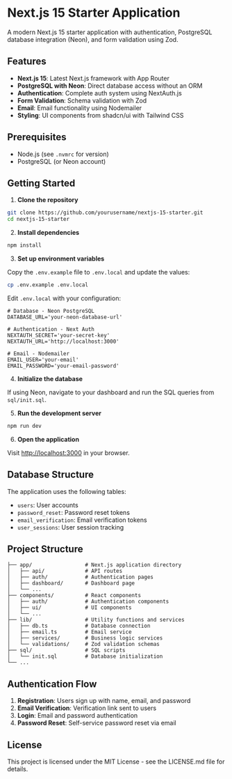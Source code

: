 # Next.js 15 Starter Application

A modern Next.js 15 starter application with authentication, PostgreSQL database integration (Neon), and form validation using Zod.

## Features

- **Next.js 15**: Latest Next.js framework with App Router
- **PostgreSQL with Neon**: Direct database access without an ORM
- **Authentication**: Complete auth system using NextAuth.js
- **Form Validation**: Schema validation with Zod
- **Email**: Email functionality using Nodemailer
- **Styling**: UI components from shadcn/ui with Tailwind CSS

## Prerequisites

- Node.js (see `.nvmrc` for version)
- PostgreSQL (or Neon account)

## Getting Started

1. **Clone the repository**

```bash
git clone https://github.com/yourusername/nextjs-15-starter.git
cd nextjs-15-starter
```

2. **Install dependencies**

```bash
npm install
```

3. **Set up environment variables**

Copy the `.env.example` file to `.env.local` and update the values:

```bash
cp .env.example .env.local
```

Edit `.env.local` with your configuration:

```
# Database - Neon PostgreSQL
DATABASE_URL='your-neon-database-url'

# Authentication - Next Auth
NEXTAUTH_SECRET='your-secret-key'
NEXTAUTH_URL='http://localhost:3000'

# Email - Nodemailer
EMAIL_USER='your-email'
EMAIL_PASSWORD='your-email-password'
```

4. **Initialize the database**

If using Neon, navigate to your dashboard and run the SQL queries from `sql/init.sql`.

5. **Run the development server**

```bash
npm run dev
```

6. **Open the application**

Visit [http://localhost:3000](http://localhost:3000) in your browser.

## Database Structure

The application uses the following tables:

- `users`: User accounts
- `password_reset`: Password reset tokens
- `email_verification`: Email verification tokens
- `user_sessions`: User session tracking

## Project Structure

```
├── app/                 # Next.js application directory
│   ├── api/             # API routes
│   ├── auth/            # Authentication pages
│   ├── dashboard/       # Dashboard page
│   └── ...
├── components/          # React components
│   ├── auth/            # Authentication components
│   ├── ui/              # UI components
│   └── ...
├── lib/                 # Utility functions and services
│   ├── db.ts            # Database connection
│   ├── email.ts         # Email service
│   ├── services/        # Business logic services
│   └── validations/     # Zod validation schemas
├── sql/                 # SQL scripts
│   └── init.sql         # Database initialization
└── ...
```

## Authentication Flow

1. **Registration**: Users sign up with name, email, and password
2. **Email Verification**: Verification link sent to users
3. **Login**: Email and password authentication
4. **Password Reset**: Self-service password reset via email

## License

This project is licensed under the MIT License - see the LICENSE.md file for details.